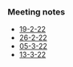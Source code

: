 ### Meeting notes

- [19-2-22](MeetingNotes/19-2-22.md)
- [26-2-22](MeetingNotes/26-2-22.md)
- [05-3-22](MeetingNotes/05-3-22.md)
- [13-3-22](MeetingNotes/13-3-22.md)